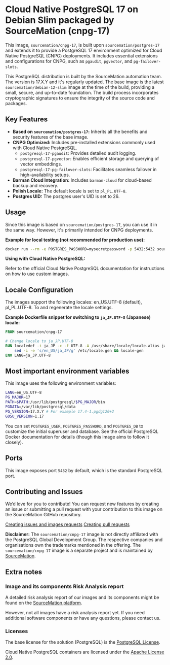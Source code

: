 # Cloud Native PostgreSQL 17 on Debian Slim packaged by SourceMation (cnpg-17)

This image, `sourcemation/cnpg-17`, is built upon `sourcemation/postgres-17`
and extends it to provide a PostgreSQL 17 environment optimized for Cloud
Native PostgreSQL (CNPG) deployments. It includes essential extensions and
configurations for CNPG, such as `pgaudit`, `pgvector`, and
`pg-failover-slots`.

This PostgreSQL distribution is built by the SourceMation automation team. The
version is 17.X.Y and it's regularly updated. The base image is the latest
`sourcemation/debian-12-slim` image at the time of the build, providing a
small, secure, and up-to-date foundation. The build process incorporates
cryptographic signatures to ensure the integrity of the source code and
packages.

## Key Features

* **Based on `sourcemation/postgres-17`:** Inherits all the benefits and security features of the base image.
* **CNPG Optimized:** Includes pre-installed extensions commonly used with Cloud Native PostgreSQL.
    * `postgresql-17-pgaudit`: Provides detailed audit logging.
    * `postgresql-17-pgvector`: Enables efficient storage and querying of vector embeddings.
    * `postgresql-17-pg-failover-slots`: Facilitates seamless failover in high-availability setups.
* **Barman Cloud Integration:** Includes `barman-cloud` for cloud-based backup and recovery.
* **Polish Locale:** The default locale is set to `pl_PL.UTF-8`.
* **Postgres UID:** The postgres user's UID is set to 26.

## Usage

Since this image is based on `sourcemation/postgres-17`, you can use it in the same way. However, it's primarily intended for CNPG deployments.

**Example for local testing (not recommended for production use):**

```bash
docker run --rm -e POSTGRES_PASSWORD=mysecretpassword -p 5432:5432 sourcemation/cnpg-17:latest
```

**Using with Cloud Native PostgreSQL:**

Refer to the official Cloud Native PostgreSQL documentation for instructions on how to use custom images.

## Locale Configuration

The images support the following locales: en_US.UTF-8 (default), pl_PL.UTF-8. To
and regenerate the locale settings.


**Example Dockerfile snippet for switching to `ja_JP.UTF-8` (Japanese) locale:**

```dockerfile
FROM sourcemation/cnpg-17

# Change locale to ja_JP.UTF-8
RUN localedef -i ja_JP -c -f UTF-8 -A /usr/share/locale/locale.alias ja_JP.UTF-8; \
    sed -i -e 's/en_US/ja_JP/g' /etc/locale.gen && locale-gen
ENV LANG=ja_JP.UTF-8
```

## Most important environment variables

This image uses the following environment variables:

```bash
LANG=en_US.UTF-8
PG_MAJOR=17
PATH=$PATH:/usr/lib/postgresql/$PG_MAJOR/bin
PGDATA=/var/lib/postgresql/data
PG_VERSION=17.X.Y # For example 17.4-1.pgdg120+2
GOSU_VERSION=1.17
```

You can set `POSTGRES_USER`, `POSTGRES_PASSWORD`, and `POSTGRES_DB` to
customize the initial superuser and database. See the official PostgreSQL
Docker documentation for details (though this image aims to follow it closely).

## Ports

This image exposes port `5432` by default, which is the standard PostgreSQL
port.

## Contributing and Issues

We’d love for you to contribute! You can request new features by creating an
issue or submitting a pull request with your contribution to this image on the
SourceMation GitHub repository.

[Creating issues and images requests](https://github.com/SourceMation/images/issues/new/choose)
[Creating pull requests](https://github.com/SourceMation/images/compare)

**Disclaimer:** The `sourcemation/cnpg-17` image is not directly affiliated
with the PostgreSQL Global Development Group. The respective companies and
organisations own the trademarks mentioned in the offering. The
`sourcemation/cnpg-17` image is a separate project and is maintained by
[SourceMation](https://sourcemation.com).

## Extra notes

### Image and its components Risk Analysis report

A detailed risk analysis report of our images and its components might be found
on the [SourceMation platform](https://www.sourcemation.com/).

However, not all images have a risk analysis report yet. If you need additional
software components or have any questions, please contact us.

### Licenses

The base license for the solution (PostgreSQL) is the [PostgreSQL
License](https://www.postgresql.org/about/licence/).

Cloud Native PostgreSQL containers are licensed under the [Apache License
2.0](https://github.com/cloudnative-pg/postgres-containers/blob/main/LICENSE).
